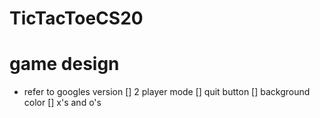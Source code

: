 # TicTacToeCS20
# game design
- refer to googles version
[] 2 player mode
[] quit button
[] background color
[] x's and o's
